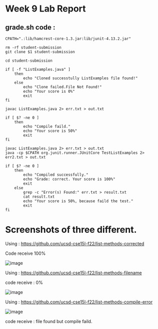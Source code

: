 # Week 9 Lab Report

## grade.sh code :

```
CPATH=".:lib/hamcrest-core-1.3.jar:lib/junit-4.13.2.jar"

rm -rf student-submission
git clone $1 student-submission

cd student-submission

if [ -f "ListExamples.java" ]
    then
        echo "Cloned successtully ListExamples file found!"
    else
        echo "Clone failed.File Not Found!"
        echo "Your score is 0%"
        exit 
fi

javac ListExamples.java 2> err.txt > out.txt

if [ $? -ne 0 ]
    then
        echo "Compile faild."
        echo "Your score is 50%"
        exit 
fi

javac ListExamples.java 2> err.txt > out.txt    
java -cp $CPATH org.junit.runner.JUnitCore TestListExamples 2> err2.txt > out.txt

if [ $? -ne 0 ]
    then
        echo "Compiled successfully."
        echo "Grade: correct. Your score is 100%"
        exit 
    else
        grep -c "Error(s) Found:" err.txt > result.txt
        cat result.txt
        echo "Your score is 50%, because faild the test."
        exit 
fi
```

# Screenshots of three different.

Using : https://github.com/ucsd-cse15l-f22/list-methods-corrected

Code receive 100%

![image](https://user-images.githubusercontent.com/114322721/204200631-4c6fccc6-4fd5-4c87-9876-b6f828655174.png)

Using : https://github.com/ucsd-cse15l-f22/list-methods-filename

code receive : 0% 

![image](https://user-images.githubusercontent.com/114322721/204201581-1a0a026e-8c81-40ef-b2b2-b384f3db8804.png)

Using : https://github.com/ucsd-cse15l-f22/list-methods-compile-error

![image](https://user-images.githubusercontent.com/114322721/204203396-a2491f26-c327-46b7-8dd2-2f94706a733d.png)

code receive : file found but compile faild.

